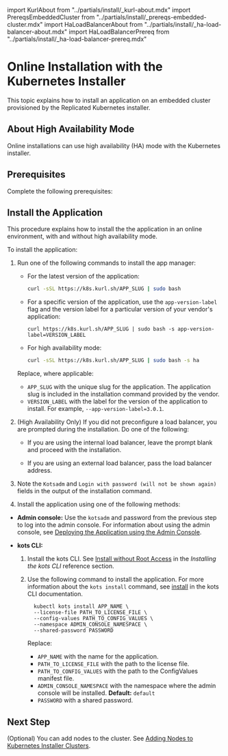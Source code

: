 import KurlAbout from "../partials/install/_kurl-about.mdx"
import PrereqsEmbeddedCluster from "../partials/install/_prereqs-embedded-cluster.mdx"
import HaLoadBalancerAbout from "../partials/install/_ha-load-balancer-about.mdx"
import HaLoadBalancerPrereq from "../partials/install/_ha-load-balancer-prereq.mdx"

# Online Installation with the Kubernetes Installer

This topic explains how to install an application on an embedded cluster provisioned by the Replicated Kubernetes installer.

<KurlAbout/>

## About High Availability Mode

Online installations can use high availability (HA) mode with the Kubernetes installer.

<HaLoadBalancerAbout/>

## Prerequisites

Complete the following prerequisites:

<PrereqsEmbeddedCluster/>

<HaLoadBalancerPrereq/>
    
## Install the Application

This procedure explains how to install the the application in an online environment, with and without high availability mode.

To install the application:

1. Run one of the following commands to install the app manager:

    * For the latest version of the application:

      ```bash
      curl -sSL https://k8s.kurl.sh/APP_SLUG | sudo bash
      ```

    * For a specific version of the application, use the `app-version-label` flag and the version label for a particular version of your vendor's application:

      ```shell
      curl https://k8s.kurl.sh/APP_SLUG | sudo bash -s app-version-label=VERSION_LABEL
      ```
    
    * For high availability mode:

      ```bash
      curl -sSL https://k8s.kurl.sh/APP_SLUG | sudo bash -s ha
        ```
    
    Replace, where applicable:
     * `APP_SLUG` with the unique slug for the application. The application slug is included in the installation command provided by the vendor.
     * `VERSION_LABEL` with the label for the version of the application to install. For example, `--app-version-label=3.0.1`.

1. (High Availability Only) If you did not preconfigure a load balancer, you are prompted during the installation. Do one of the following:

    - If you are using the internal load balancer, leave the prompt blank and proceed with the installation.

    - If you are using an external load balancer, pass the load balancer address.

1. Note the `Kotsadm` and `Login with password (will not be shown again)` fields in the output of the installation command. 

1. Install the application using one of the following methods:

  - **Admin console:** Use the `kotsadm` and password from the previous step to log into the admin console. For information about using the admin console, see [Deploying the Application using the Admin Console](installing-app-setup).

  - **kots CLI:**

      1. Install the kots CLI. See [Install without Root Access](/reference/kots-cli-getting-started#install-without-root-access) in the _Installing the kots CLI_ reference section.

      1. Use the following command to install the application. For more information about the `kots install` command, see [install](/reference/kots-cli-install) in the kots CLI documentation.

          ```
            kubectl kots install APP_NAME \
            --license-file PATH_TO_LICENSE_FILE \
            --config-values PATH_TO_CONFIG_VALUES \
            --namespace ADMIN_CONSOLE_NAMESPACE \
            --shared-password PASSWORD
          ```

          Replace:
          * `APP_NAME` with the name for the application.
          * `PATH_TO_LICENSE_FILE` with the path to the license file.
          * `PATH_TO_CONFIG_VALUES` with the path to the ConfigValues manifest file.
          * `ADMIN_CONSOLE_NAMESPACE` with the namespace where the admin console will be installed. **Default:** `default`
          * `PASSWORD` with a shared password.

## Next Step

(Optional) You can add nodes to the cluster. See [Adding Nodes to Kubernetes Installer Clusters](cluster-management-add-nodes).